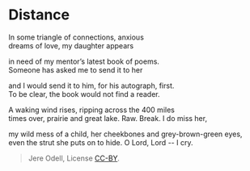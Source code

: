 # Distance

In some triangle of connections, anxious  
dreams of love, my daughter appears

in need of my mentor’s latest book of poems.  
Someone has asked me to send it to her

and I would send it to him, for his autograph, first.  
To be clear, the book would not find a reader.

A waking wind rises, ripping across the 400 miles  
times over, prairie and great lake. Raw. Break. I do miss her,

my wild mess of a child, her cheekbones and grey-brown-green eyes,  
even the strut she puts on to hide. O Lord, Lord -- I cry.


>Jere Odell, License [CC-BY](https://creativecommons.org/licenses/by/4.0/).